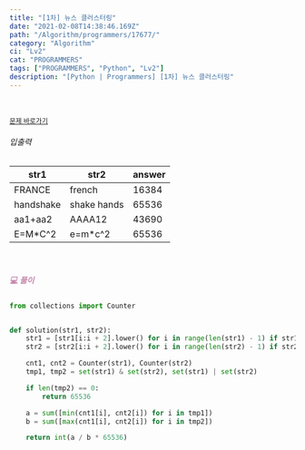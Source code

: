 ```yaml
---
title: "[1차] 뉴스 클러스터링"
date: "2021-02-08T14:38:46.169Z"
path: "/Algorithm/programmers/17677/"
category: "Algorithm"
ci: "Lv2"
cat: "PROGRAMMERS"
tags: ["PROGRAMMERS", "Python", "Lv2"]
description: "[Python | Programmers] [1차] 뉴스 클러스터링"
---
```


<br />

<a href="https://programmers.co.kr/learn/courses/30/lessons/17677"><small>문제 바로가기</small></a>

###### 입출력

| str1      | str2        | answer |
| --------- | ----------- | ------ |
| FRANCE    | french      | 16384  |
| handshake | shake hands | 65536  |
| aa1+aa2   | AAAA12      | 43690  |
| E=M*C^2   | e=m*c^2     | 65536  |

<br />

##### <h5 style="color:#C587AE;">💻 풀이</h5>

```python
from collections import Counter


def solution(str1, str2):
    str1 = [str1[i:i + 2].lower() for i in range(len(str1) - 1) if str1[i].isalpha() and str1[i + 1].isalpha()]
    str2 = [str2[i:i + 2].lower() for i in range(len(str2) - 1) if str2[i].isalpha() and str2[i + 1].isalpha()]

    cnt1, cnt2 = Counter(str1), Counter(str2)
    tmp1, tmp2 = set(str1) & set(str2), set(str1) | set(str2)

    if len(tmp2) == 0:
        return 65536

    a = sum([min(cnt1[i], cnt2[i]) for i in tmp1])
    b = sum([max(cnt1[i], cnt2[i]) for i in tmp2])

    return int(a / b * 65536)
```

<br />



